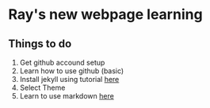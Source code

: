 # Ray's new webpage learning

## Things to do

1. Get github accound setup
2. Learn how to use github (basic)
3. Install jekyll using tutorial [here](https://learn.cloudcannon.com/jekyll/install-jekyll-on-os-x/)
4. Select Theme
5. Learn to use markdown [here](http://wowubuntu.com/markdown/)
